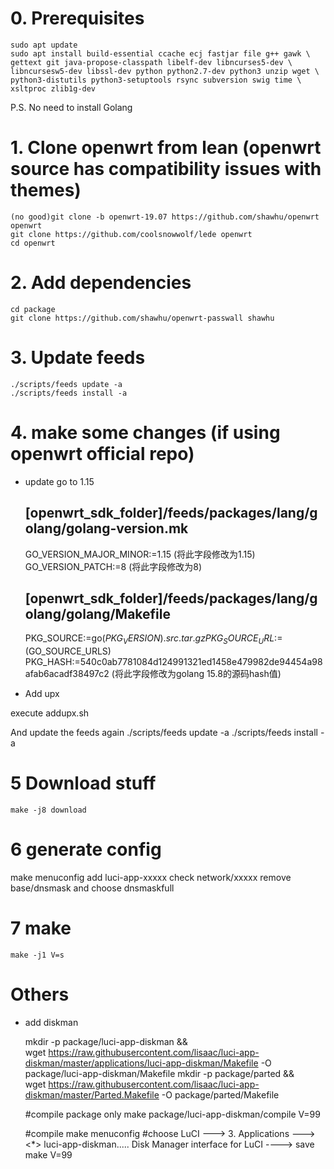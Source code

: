 # 0. Prerequisites
    sudo apt update
    sudo apt install build-essential ccache ecj fastjar file g++ gawk \
    gettext git java-propose-classpath libelf-dev libncurses5-dev \
    libncursesw5-dev libssl-dev python python2.7-dev python3 unzip wget \
    python3-distutils python3-setuptools rsync subversion swig time \
    xsltproc zlib1g-dev 

P.S. No need to install Golang

# 1. Clone openwrt from lean (openwrt source has compatibility issues with themes)
    (no good)git clone -b openwrt-19.07 https://github.com/shawhu/openwrt openwrt
    git clone https://github.com/coolsnowwolf/lede openwrt
    cd openwrt
# 2. Add dependencies
    cd package
    git clone https://github.com/shawhu/openwrt-passwall shawhu
    
# 3. Update feeds
    ./scripts/feeds update -a
    ./scripts/feeds install -a

# 4. make some changes (if using openwrt official repo)
- update go to 1.15

    [openwrt_sdk_folder]/feeds/packages/lang/golang/golang-version.mk
    -----------------------------------------------------------------
    GO_VERSION_MAJOR_MINOR:=1.15 (将此字段修改为1.15)
    GO_VERSION_PATCH:=8 (将此字段修改为8)

    [openwrt_sdk_folder]/feeds/packages/lang/golang/golang/Makefile
    ---------------------------------------------------------------
    PKG_SOURCE:=go$(PKG_VERSION).src.tar.gz
    PKG_SOURCE_URL:=$(GO_SOURCE_URLS)
    PKG_HASH:=540c0ab7781084d124991321ed1458e479982de94454a98afab6acadf38497c2 (将此字段修改为golang 15.8的源码hash值)


- Add upx

execute addupx.sh

And update the feeds again
    ./scripts/feeds update -a
    ./scripts/feeds install -a



# 5 Download stuff
    make -j8 download

# 6 generate config
make menuconfig
add luci-app-xxxxx
check network/xxxxx
remove base/dnsmask and choose dnsmaskfull


# 7 make
    make -j1 V=s
    

# Others

- add diskman

    mkdir -p package/luci-app-diskman && \
    wget https://raw.githubusercontent.com/lisaac/luci-app-diskman/master/applications/luci-app-diskman/Makefile -O package/luci-app-diskman/Makefile
    mkdir -p package/parted && \
    wget https://raw.githubusercontent.com/lisaac/luci-app-diskman/master/Parted.Makefile -O package/parted/Makefile

    #compile package only
    make package/luci-app-diskman/compile V=99
    
    #compile
    make menuconfig
    #choose LuCI ---> 3. Applications  ---> <*> luci-app-diskman..... Disk Manager interface for LuCI ----> save
    make V=99
    




